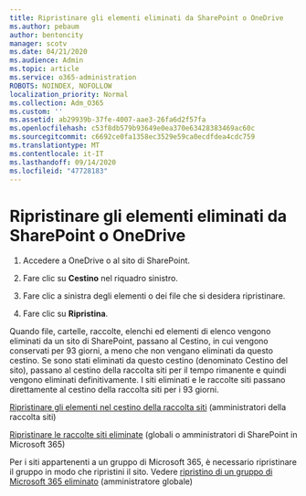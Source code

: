 ```yaml
---
title: Ripristinare gli elementi eliminati da SharePoint o OneDrive
ms.author: pebaum
author: bentoncity
manager: scotv
ms.date: 04/21/2020
ms.audience: Admin
ms.topic: article
ms.service: o365-administration
ROBOTS: NOINDEX, NOFOLLOW
localization_priority: Normal
ms.collection: Adm_O365
ms.custom: ''
ms.assetid: ab29939b-37fe-4007-aae3-26fa6d2f57fa
ms.openlocfilehash: c53f8db579b93649e0ea370e63428383469ac60c
ms.sourcegitcommit: c6692ce0fa1358ec3529e59ca0ecdfdea4cdc759
ms.translationtype: MT
ms.contentlocale: it-IT
ms.lasthandoff: 09/14/2020
ms.locfileid: "47728183"
---
```

# <a name="restore-deleted-items-from-sharepoint-or-onedrive"></a>Ripristinare gli elementi eliminati da SharePoint o OneDrive

1. Accedere a OneDrive o al sito di SharePoint.
    
2. Fare clic su **Cestino** nel riquadro sinistro. 
    
3. Fare clic a sinistra degli elementi o dei file che si desidera ripristinare.
    
4. Fare clic su **Ripristina**. 
    
Quando file, cartelle, raccolte, elenchi ed elementi di elenco vengono eliminati da un sito di SharePoint, passano al Cestino, in cui vengono conservati per 93 giorni, a meno che non vengano eliminati da questo cestino. Se sono stati eliminati da questo cestino (denominato Cestino del sito), passano al cestino della raccolta siti per il tempo rimanente e quindi vengono eliminati definitivamente. I siti eliminati e le raccolte siti passano direttamente al cestino della raccolta siti per i 93 giorni.
  
[Ripristinare gli elementi nel cestino della raccolta siti](https://go.microsoft.com/fwlink/?linkid=867800) (amministratori della raccolta siti) 
  
[Ripristinare le raccolte siti eliminate](https://go.microsoft.com/fwlink/?linkid=867660) (globali o amministratori di SharePoint in Microsoft 365) 
  
Per i siti appartenenti a un gruppo di Microsoft 365, è necessario ripristinare il gruppo in modo che ripristini il sito. Vedere [ripristino di un gruppo di Microsoft 365 eliminato](https://go.microsoft.com/fwlink/?linkid=867802) (amministratore globale) 
  

